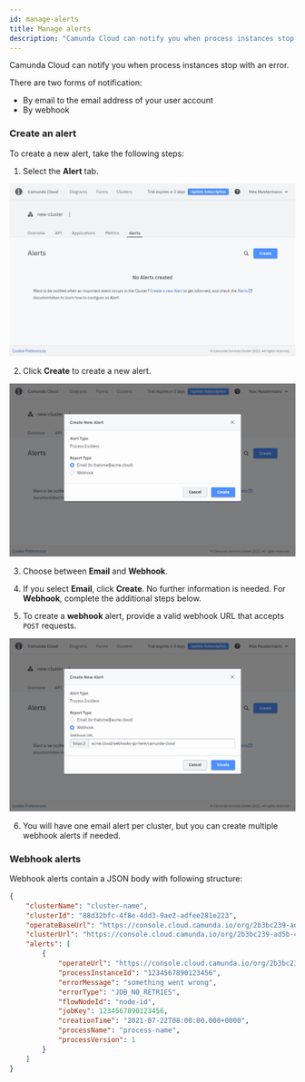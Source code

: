 ```yaml
---
id: manage-alerts
title: Manage alerts
description: "Camunda Cloud can notify you when process instances stop with an error."
---
```


Camunda Cloud can notify you when process instances stop with an error.

There are two forms of notification:

- By email to the email address of your user account
- By webhook

### Create an alert

To create a new alert, take the following steps:

1. Select the **Alert** tab.

![cluster-details](./img/cluster-detail-alerts.png)

2. Click **Create** to create a new alert.

![create-alert](./img/cluster-detail-create-alert.png)

3. Choose between **Email** and **Webhook**.

4. If you select **Email**, click **Create**. No further information is needed. For **Webhook**, complete the additional steps below.

5. To create a **webhook** alert, provide a valid webhook URL that accepts `POST` requests.

![create-alert-webhook](./img/cluster-detail-alerts-webhook.png)

6. You will have one email alert per cluster, but you can create multiple webhook alerts if needed.

### Webhook alerts

Webhook alerts contain a JSON body with following structure:

```json
{
    "clusterName": "cluster-name",
    "clusterId": "88d32bfc-4f8e-4dd3-9ae2-adfee281e223",
    "operateBaseUrl": "https://console.cloud.camunda.io/org/2b3bc239-ad5b-4eef-80e0-6ef5139ed66a/cluster/88d32bfc-4f8e-4dd3-9ae2-adfee281e223/operate",
    "clusterUrl": "https://console.cloud.camunda.io/org/2b3bc239-ad5b-4eef-80e0-6ef5139ed66a/cluster/88d32bfc-4f8e-4dd3-9ae2-adfee281e223",
    "alerts": [
        {
            "operateUrl": "https://console.cloud.camunda.io/org/2b3bc239-ad5b-4eef-80e0-6ef5139ed66a/cluster/88d32bfc-4f8e-4dd3-9ae2-adfee281e223/operate/#/instances/2251799829404548",
            "processInstanceId": "1234567890123456",
            "errorMessage": "something went wrong",
            "errorType": "JOB_NO_RETRIES",
            "flowNodeId": "node-id",
            "jobKey": 1234567890123456,
            "creationTime": "2021-07-22T08:00:00.000+0000",
            "processName": "process-name",
            "processVersion": 1
        }
    ]
}
```
